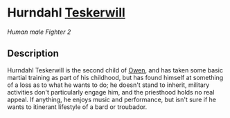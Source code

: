 # Hurndahl [Teskerwill](../Organizations/Houses/Teskerwill.md)
*Human male Fighter 2*

## Description
Hurndahl Teskerwill is the second child of [Owen](OwenTeskerwill.md), and has taken some basic martial training as part of his childhood, but has found himself at something of a loss as to what he wants to do; he doesn't stand to inherit, military activities don't particularly engage him, and the priesthood holds no real appeal. If anything, he enjoys music and performance, but isn't sure if he wants to itinerant lifestyle of a bard or troubador.
